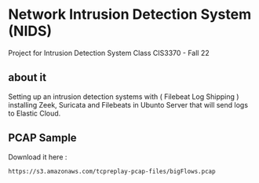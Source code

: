 # Network Intrusion Detection System (NIDS)

Project for Intrusion Detection System Class CIS3370 - Fall 22

## about it 

Setting up an intrusion detection systems with ( Filebeat Log Shipping )
installing Zeek, Suricata and Filebeats in Ubunto Server that will send logs to Elastic Cloud.

## PCAP Sample

Download it here :

```bash
https://s3.amazonaws.com/tcpreplay-pcap-files/bigFlows.pcap
```

